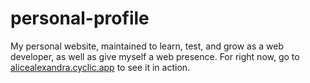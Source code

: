 # personal-profile
My personal website, maintained to learn, test, and grow as a web developer, as well as give myself a web presence.
For right now, go to [alicealexandra.cyclic.app](http://alicealexandra.cyclic.app) to see it in action.
